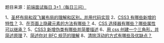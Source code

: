 题目来源：[前端面试每日 3+1（每日三问）](https://github.com/haizlin/fe-interview)

1、[圣杯布局和双飞翼布局的理解和区别，并用代码实现](https://github.com/zivenday/learning/issues/2)
2、[CSS3 有哪些新增的特性？](https://github.com/zivenday/learning/issues/5)
3、[在页面上隐藏元素的方法有哪些？](https://github.com/zivenday/learning/issues/8)
4、[CSS 选择器有哪些？哪些属性可以继承？](https://github.com/zivenday/learning/issues/11)
5、[CSS3 新增伪类有哪些并简要描述](https://github.com/zivenday/learning/issues/13)
6、[用 css 创建一个三角形，并简述原理](https://github.com/zivenday/learning/issues/17)
7、[简述你对 BFC 规范的理解](https://github.com/zivenday/learning/issues/20)
8、[清除浮动的方式有哪些及优缺点？](https://github.com/zivenday/learning/issues/23)

